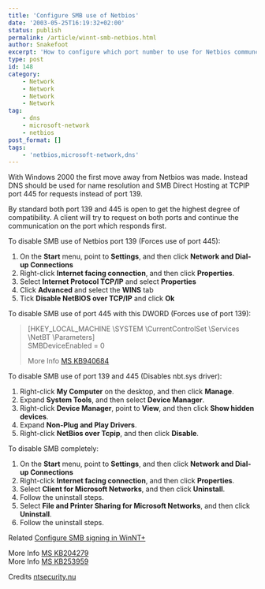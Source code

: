 ```yaml
---
title: 'Configure SMB use of Netbios'
date: '2003-05-25T16:19:32+02:00'
status: publish
permalink: /article/winnt-smb-netbios.html
author: Snakefoot
excerpt: 'How to configure which port number to use for Netbios communcations.'
type: post
id: 148
category:
    - Network
    - Network
    - Network
    - Network
tag:
    - dns
    - microsoft-network
    - netbios
post_format: []
tags:
    - 'netbios,microsoft-network,dns'
---
```

With Windows 2000 the first move away from Netbios was made. Instead DNS should be used for name resolution and SMB Direct Hosting at TCPIP port 445 for requests instead of port 139.  
  
 By standard both port 139 and 445 is open to get the highest degree of compatibility. A client will try to request on both ports and continue the communication on the port which responds first.  
  
 To disable SMB use of Netbios port 139 (Forces use of port 445):

1. On the **Start** menu, point to **Settings**, and then click **Network and Dial-up Connections**
2. Right-click **Internet facing connection**, and then click **Properties**.
3. Select **Internet Protocol TCP/IP** and select **Properties**
4. Click **Advanced** and select the **WINS** tab
5. Tick **Disable NetBIOS over TCP/IP** and click **Ok**
 
 To disable SMB use of port 445 with this DWORD (Forces use of port 139):
> \[HKEY\_LOCAL\_MACHINE \\SYSTEM \\CurrentControlSet \\Services \\NetBT \\Parameters\]  
>  SMBDeviceEnabled = 0  
>   
>  More Info [MS KB940684](http://support.microsoft.com/kb/940684 "No network provider accepted the given network path")

 To disable SMB use of port 139 and 445 (Disables nbt.sys driver):
1. Right-click **My Computer** on the desktop, and then click **Manage**.
2. Expand **System Tools**, and then select **Device Manager**.
3. Right-click **Device Manager**, point to **View**, and then click **Show hidden devices**.
4. Expand **Non-Plug and Play Drivers**.
5. Right-click **NetBios over Tcpip**, and then click **Disable**.
 
 To disable SMB completely:
1. On the **Start** menu, point to **Settings**, and then click **Network and Dial-up Connections**
2. Right-click **Internet facing connection**, and then click **Properties**.
3. Select **Client for Microsoft Networks**, and then click **Uninstall**.
4. Follow the uninstall steps.
5. Select **File and Printer Sharing for Microsoft Networks**, and then click **Uninstall**.
6. Follow the uninstall steps.
 
 Related [Configure SMB signing in WinNT+](/article/winnt-smb-signing.html)  
  
 More Info [MS KB204279](http://support.microsoft.com/kb/204279 "Direct Hosting of SMB Over TCP/IP [Q204279]")  
 More Info [MS KB253959](http://support.microsoft.com/kb/253959 "Client for Microsoft Networks Functions When Unbound from Network Adapter [Q253959]")  
  
 Credits [ntsecurity.nu](http://ntsecurity.nu/papers/port445/)